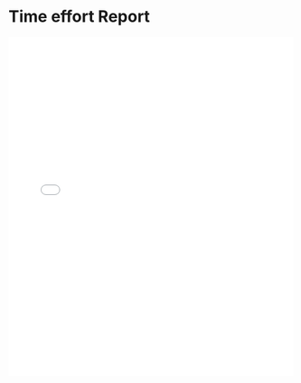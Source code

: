 # Time effort Report

<MDXLayout>
  <embed src="/assets/files/02-Time-Effort-Report-b9a491c7347004dd5ae44464fb5eb2f3.pdf" type="application/pdf" width="100%" height="600px" />
</MDXLayout>